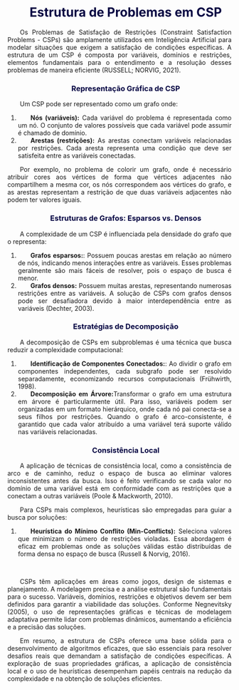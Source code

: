 <div style="text-indent: 2em; text-align: justify;">

<h1 style="color: #070743; font-weight: bold; text-align: center">Estrutura de Problemas em CSP</h1> 

<p>Os Problemas de Satisfação de Restrições (Constraint Satisfaction Problems - CSPs) são amplamente utilizados em Inteligência Artificial para modelar situações que exigem a satisfação de condições específicas. A estrutura de um CSP é composta por variáveis, domínios e restrições, elementos fundamentais para o entendimento e a resolução desses problemas de maneira eficiente (RUSSELL; NORVIG, 2021).

<h3 style="color: #070743; font-weight: bold; text-align: center;">Representação Gráfica de CSP</h3>

<p>Um CSP pode ser representado como um grafo onde:

<ol>
    <li><strong>Nós (variáveis):</strong> Cada variável do problema é representada como um nó. O conjunto de valores possíveis que cada variável pode assumir é chamado de domínio.</li>
    <li><strong>Arestas (restrições):</strong>  As arestas conectam variáveis relacionadas por restrições. Cada aresta representa uma condição que deve ser satisfeita entre as variáveis conectadas.</li>
</ol>

Por exemplo, no problema de colorir um grafo, onde é necessário atribuir cores aos vértices de forma que vértices adjacentes não compartilhem a mesma cor, os nós correspondem aos vértices do grafo, e as arestas representam a restrição de que duas variáveis adjacentes não podem ter valores iguais.

<h3 style="color: #070743; font-weight: bold; text-align: center;">Estruturas de Grafos: Esparsos vs. Densos</h3>

<p>A complexidade de um CSP é influenciada pela densidade do grafo que o representa:
<ol>
    <li><strong>Grafos esparsos:</strong>: Possuem poucas arestas em relação ao número de nós, indicando menos interações entre as variáveis. Esses problemas geralmente são mais fáceis de resolver, pois o espaço de busca é menor.</li>
    <li><strong>Grafos densos:</strong> Possuem muitas arestas, representando numerosas restrições entre as variáveis. A solução de CSPs com grafos densos pode ser desafiadora devido à maior interdependência entre as variáveis (Dechter, 2003).</li>
</ol>

<h3 style="color: #070743; font-weight: bold; text-align: center;">Estratégias de Decomposição</h3>

<p>A decomposição de CSPs em subproblemas é uma técnica que busca reduzir a complexidade computacional:

<ol>
    <li><strong>Identificação de Componentes Conectados:</strong>: Ao dividir o grafo em componentes independentes, cada subgrafo pode ser resolvido separadamente, economizando recursos computacionais (Frühwirth, 1998).</li>
    <li><strong>Decomposição em Árvore:</strong>Transformar o grafo em uma estrutura em árvore é particularmente útil. Para isso, variáveis podem ser organizadas em um formato hierárquico, onde cada nó pai conecta-se a seus filhos por restrições. Quando o grafo é arco-consistente, é garantido que cada valor atribuído a uma variável terá suporte válido nas variáveis relacionadas.</li>
</ol>

<h3 style="color: #070743; font-weight: bold; text-align: center;">Consistência Local</h3>

<p>A aplicação de técnicas de consistência local, como a consistência de arco e de caminho, reduz o espaço de busca ao eliminar valores inconsistentes antes da busca. Isso é feito verificando se cada valor no domínio de uma variável está em conformidade com as restrições que a conectam a outras variáveis (Poole & Mackworth, 2010).

Para CSPs mais complexos, heurísticas são empregadas para guiar a busca por soluções:

<ol>
    <li><strong>Heurística do Mínimo Conflito (Min-Conflicts):</strong> Seleciona valores que minimizam o número de restrições violadas. Essa abordagem é eficaz em problemas onde as soluções válidas estão distribuídas de forma densa no espaço de busca (Russell & Norvig, 2016). </li>
</ol>

<br>
<p>CSPs têm aplicações em áreas como jogos, design de sistemas e planejamento. A modelagem precisa e a análise estrutural são fundamentais para o sucesso. Variáveis, domínios, restrições e objetivos devem ser bem definidos para garantir a viabilidade das soluções. Conforme Negnevitsky (2005), o uso de representações gráficas e técnicas de modelagem adaptativa permite lidar com problemas dinâmicos, aumentando a eficiência e a precisão das soluções.

<p>Em resumo, a estrutura de CSPs oferece uma base sólida para o desenvolvimento de algoritmos eficazes, que são essenciais para resolver desafios reais que demandam a satisfação de condições específicas. A exploração de suas propriedades gráficas, a aplicação de consistência local e o uso de heurísticas desempenham papéis centrais na redução da complexidade e na obtenção de soluções eficientes.